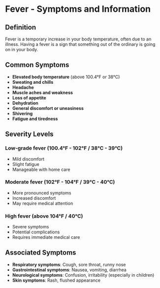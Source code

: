 # Fever - Symptoms and Information

## Definition
Fever is a temporary increase in your body temperature, often due to an illness. Having a fever is a sign that something out of the ordinary is going on in your body.

## Common Symptoms
- **Elevated body temperature** (above 100.4°F or 38°C)
- **Sweating and chills**
- **Headache**
- **Muscle aches and weakness**
- **Loss of appetite**
- **Dehydration**
- **General discomfort or uneasiness**
- **Shivering**
- **Fatigue and tiredness**

## Severity Levels
### Low-grade fever (100.4°F - 102°F / 38°C - 39°C)
- Mild discomfort
- Slight fatigue
- Manageable with home care

### Moderate fever (102°F - 104°F / 39°C - 40°C)
- More pronounced symptoms
- Increased discomfort
- May require medical attention

### High fever (above 104°F / 40°C)
- Severe symptoms
- Potential complications
- Requires immediate medical care

## Associated Symptoms
- **Respiratory symptoms**: Cough, sore throat, runny nose
- **Gastrointestinal symptoms**: Nausea, vomiting, diarrhea
- **Neurological symptoms**: Confusion, irritability (especially in children)
- **Skin symptoms**: Rash, flushed appearance

